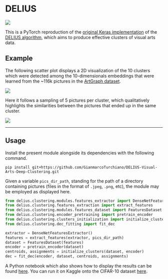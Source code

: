 # DELIUS

<a target="_blank" href="https://cookiecutter-data-science.drivendata.org/">
    <img src="https://img.shields.io/badge/CCDS-Project%20template-328F97?logo=cookiecutter" />
</a>

This is a PyTorch reproduction of the [original Keras implementation](https://github.com/gvessio/deep-clustering-art) of the [DELIUS algorithm](https://link.springer.com/article/10.1007/s11263-022-01664-y), which aims to produce effective clusters of visual arts data.

## Example

The following scatter plot displays a 2D visualization of the 10 clusters which were detected among the 10-dimensionals embeddings that were learned from the ~116k pictures in the [ArtGraph dataset](https://zenodo.org/records/6337958).

<img src="https://dagshub.com/GianmarcoTurchiano/DELIUS-Visual-Arts-Deep-Clustering/raw/341a79b8578bda2f43d1430553767e9e4351ed45/models/clustering_pics/clusters.png"/>

Here it follows a sampling of 5 pictures per cluster, which qualitatively highlights the similarities between the pictures that ended up in the same cluster.

<img src="https://dagshub.com/GianmarcoTurchiano/DELIUS-Visual-Arts-Deep-Clustering/raw/341a79b8578bda2f43d1430553767e9e4351ed45/models/clustering_pics/samples.png"/>

--------

## Usage

Install the present module alongside its dependencies with the following command.

```
pip install git+https://github.com/GianmarcoTurchiano/DELIUS-Visual-Arts-Deep-Clustering.git
```

Given a variable `pics_dir_path`, standing for the path of a directory containing pictures (files in the format of `.jpeg`, `.png`, etc), the module may be employed as displayed here.

```python
from delius.clustering.modules.features_extractor import DenseNetFeaturesExtractor
from delius.clustering.features_extraction import extract_features
from delius.clustering.modules.features_dataset import FeaturesDataset
from delius.clustering.encoder_pretraining import pretrain_encoder
from delius.clustering.clusters_initialization import initialize_clusters
from delius.clustering.dec_fitting import fit_dec

extractor = DenseNetFeaturesExtractor()
features = extract_features(extractor, pics_dir_path)
dataset = FeaturesDataset(features)
encoder = pretrain_encoder(dataset)
centroids, assignments = initialize_clusters(dataset, encoder)
dec = fit_dec(encoder, dataset, centroids, assignments)
```

A Python notebook which also shows how to display the results can be found [here](notebooks/example.ipynb). You can run it on Kaggle onto the CIFAR-10 dataset [here](https://www.kaggle.com/code/gianmarcoturchiano/delius-visual-arts-deep-clustering).